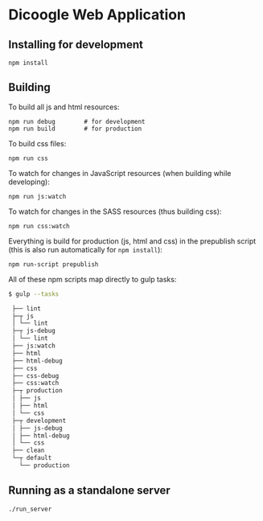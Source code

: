# Dicoogle Web Application

## Installing for development

    npm install

## Building

To build all js and html resources:

    npm run debug        # for development
    npm run build        # for production

To build css files:

    npm run css

To watch for changes in JavaScript resources (when building while developing):

    npm run js:watch

To watch for changes in the SASS resources (thus building css):

    npm run css:watch

Everything is build for production (js, html and css) in the prepublish script (this is also run automatically for `npm install`):

    npm run-script prepublish

All of these npm scripts map directly to gulp tasks:

```bash
$ gulp --tasks

 ├── lint
 ├─┬ js
 │ └── lint
 ├─┬ js-debug
 │ └── lint
 ├── js:watch
 ├── html
 ├── html-debug
 ├── css
 ├── css-debug
 ├── css:watch
 ├─┬ production
 │ ├── js
 │ ├── html
 │ └── css
 ├─┬ development
 │ ├── js-debug
 │ ├── html-debug
 │ └── css
 ├── clean
 └─┬ default
   └── production
```

## Running as a standalone server

    ./run_server

